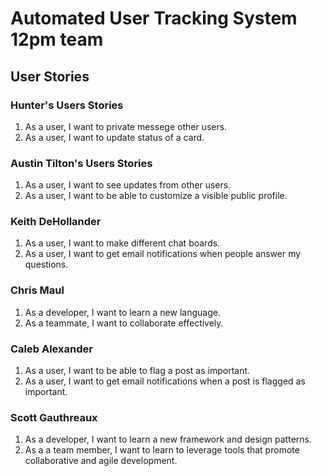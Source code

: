 # Automated User Tracking System 12pm team

## User Stories

### Hunter's Users Stories
1. As a user, I want to private messege other users.
2. As a user, I want to update status of a card.

### Austin Tilton's Users Stories
1. As a user, I want to see updates from other users.
2. As a user, I want to be able to customize a visible public profile.


### Keith DeHollander
1. As a user, I want to make different chat boards.
2. As a user, I want to get email notifications when people answer my questions. 

### Chris Maul
1. As a developer, I want to learn a new language.
2. As a teammate, I want to collaborate effectively.

### Caleb Alexander
1. As a user, I want to be able to flag a post as important.
2. As a user, I want to get email notifications when a post is flagged as important.

### Scott Gauthreaux
1. As a developer, I want to learn a new framework and design patterns. 
2. As a a team member, I want to learn to leverage tools that promote collaborative and agile development. 
